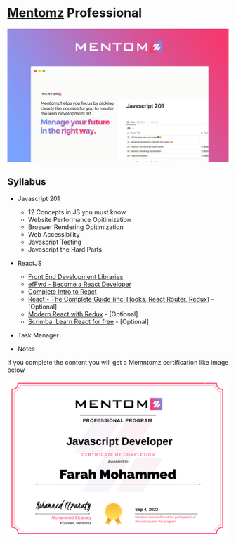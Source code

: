 # [Mentomz](https://www.mentomz.com/) Professional

![internship-cover](../images/professional-cover.png)

## Syllabus

- Javascript 201
  - 12 Concepts in JS you must know
  - Website Performance Opitimization
  - Broswer Rendering Opitimization
  - Web Accessibility
  - Javascript Testing
  - Javascript the Hard Parts

- ReactJS
  
  - [Front End Development Libraries](https://www.freecodecamp.org/learn/front-end-development-libraries/)
  - [efFwd - Become a React Developer](https://egfwd.com/specializtion/react-development/)
  - [Complete Intro to React](https://www.youtube.com/playlist?list=PLLWuK602vNiWEV2_JaGvNLUymUPXZv63r)
  - [React - The Complete Guide (incl Hooks, React Router, Redux)](https://www.udemy.com/course/react-the-complete-guide-incl-redux/) - [Optional]
  - [Modern React with Redux](https://www.udemy.com/course/react-redux/?src=sac&kw=Modern+React+with+Redux) - [Optional]
  - [Scrimba: Learn React for free](https://scrimba.com/learn/learnreact) - [Optional]

- Task Manager

- Notes

If you complete the content you will get a Memntomz certification like image below

![foundational-mentomz-certification](../images/professional-mentomz-certification.png)
